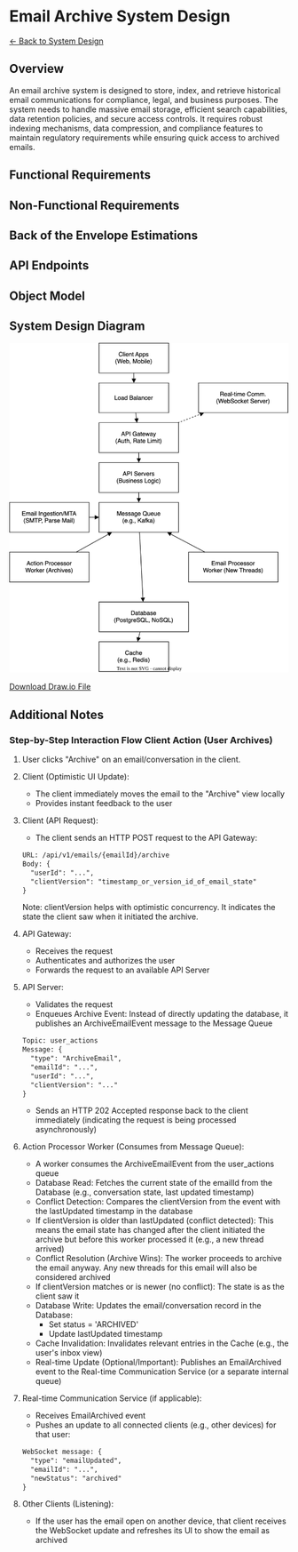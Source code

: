 # Email Archive System Design

[← Back to System Design](../system-design.md)

## Overview

An email archive system is designed to store, index, and retrieve historical email communications for compliance, legal, and business purposes. The system needs to handle massive email storage, efficient search capabilities, data retention policies, and secure access controls. It requires robust indexing mechanisms, data compression, and compliance features to maintain regulatory requirements while ensuring quick access to archived emails.

## Functional Requirements

## Non-Functional Requirements

## Back of the Envelope Estimations

## API Endpoints

## Object Model

## System Design Diagram

![Email Archive System Design](email-archive.svg)

[Download Draw.io File](email-archive.drawio)

## Additional Notes

### Step-by-Step Interaction Flow Client Action (User Archives)

1. User clicks "Archive" on an email/conversation in the client.

2. Client (Optimistic UI Update):
   - The client immediately moves the email to the "Archive" view locally
   - Provides instant feedback to the user

3. Client (API Request):
   - The client sends an HTTP POST request to the API Gateway:

   ```text
   URL: /api/v1/emails/{emailId}/archive
   Body: { 
     "userId": "...", 
     "clientVersion": "timestamp_or_version_id_of_email_state" 
   }
   ```

   Note: clientVersion helps with optimistic concurrency. It indicates the state the client saw when it initiated the archive.

4. API Gateway:
   - Receives the request
   - Authenticates and authorizes the user
   - Forwards the request to an available API Server

5. API Server:
   - Validates the request
   - Enqueues Archive Event: Instead of directly updating the database, it publishes an ArchiveEmailEvent message to the Message Queue

   ```text
   Topic: user_actions
   Message: { 
     "type": "ArchiveEmail", 
     "emailId": "...", 
     "userId": "...", 
     "clientVersion": "..." 
   }
   ```

   - Sends an HTTP 202 Accepted response back to the client immediately (indicating the request is being processed asynchronously)

6. Action Processor Worker (Consumes from Message Queue):
   - A worker consumes the ArchiveEmailEvent from the user_actions queue
   - Database Read: Fetches the current state of the emailId from the Database (e.g., conversation state, last updated timestamp)
   - Conflict Detection: Compares the clientVersion from the event with the lastUpdated timestamp in the database
   - If clientVersion is older than lastUpdated (conflict detected): This means the email state has changed after the client initiated the archive but before this worker processed it (e.g., a new thread arrived)
   - Conflict Resolution (Archive Wins): The worker proceeds to archive the email anyway. Any new threads for this email will also be considered archived
   - If clientVersion matches or is newer (no conflict): The state is as the client saw it
   - Database Write: Updates the email/conversation record in the Database:
     - Set status = 'ARCHIVED'
     - Update lastUpdated timestamp
   - Cache Invalidation: Invalidates relevant entries in the Cache (e.g., the user's inbox view)
   - Real-time Update (Optional/Important): Publishes an EmailArchived event to the Real-time Communication Service (or a separate internal queue)

7. Real-time Communication Service (if applicable):
   - Receives EmailArchived event
   - Pushes an update to all connected clients (e.g., other devices) for that user:

   ```text
   WebSocket message: { 
     "type": "emailUpdated", 
     "emailId": "...", 
     "newStatus": "archived" 
   }
   ```

8. Other Clients (Listening):
   - If the user has the email open on another device, that client receives the WebSocket update and refreshes its UI to show the email as archived